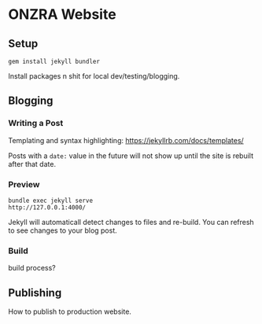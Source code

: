 # ONZRA Website

## Setup

    gem install jekyll bundler

Install packages n shit for local dev/testing/blogging.

## Blogging

### Writing a Post

Templating and syntax highlighting: https://jekyllrb.com/docs/templates/

Posts with a `date:` value in the future will not show up until the site is rebuilt after that date.

### Preview

    bundle exec jekyll serve
    http://127.0.0.1:4000/

Jekyll will automaticall detect changes to files and re-build. You can refresh to see changes to your blog post.

### Build

build process?

## Publishing

How to publish to production website.
